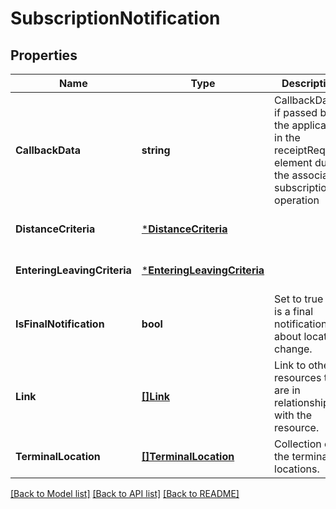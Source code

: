 # SubscriptionNotification

## Properties
Name | Type | Description | Notes
------------ | ------------- | ------------- | -------------
**CallbackData** | **string** | CallbackData if passed by the application in the receiptRequest element during the associated subscription operation | [optional] [default to null]
**DistanceCriteria** | [***DistanceCriteria**](DistanceCriteria.md) |  | [optional] [default to null]
**EnteringLeavingCriteria** | [***EnteringLeavingCriteria**](EnteringLeavingCriteria.md) |  | [optional] [default to null]
**IsFinalNotification** | **bool** | Set to true if it is a final notification about location change. | [optional] [default to null]
**Link** | [**[]Link**](Link.md) | Link to other resources that are in relationship with the resource. | [optional] [default to null]
**TerminalLocation** | [**[]TerminalLocation**](TerminalLocation.md) | Collection of the terminal locations. | [default to null]

[[Back to Model list]](../README.md#documentation-for-models) [[Back to API list]](../README.md#documentation-for-api-endpoints) [[Back to README]](../README.md)


